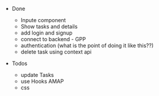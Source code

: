- Done
    - Inpute component
    - Show tasks and details
    - add login and signup
    - connect to backend - GPP
    - authentication (what is the point of doing it like this??)
    - delete task using context api

- Todos
    - update Tasks
    - use Hooks AMAP
    - css
  
